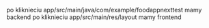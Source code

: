 po kliknieciu app/src/main/java/com/example/foodappnexttest mamy backend
po kliknieciu app/src/main/res/layout mamy frontend
